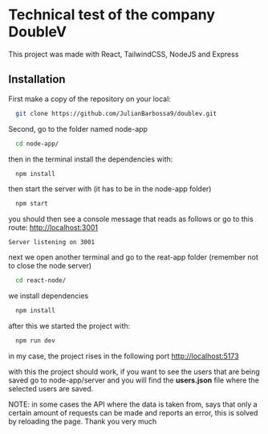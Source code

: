 
# Technical test of the company __DoubleV__

This project was made with React, TailwindCSS, NodeJS and Express 



## Installation



First make a copy of the repository on your local:

```bash
  git clone https://github.com/JulianBarbossa9/doublev.git
```

Second, go to the folder named node-app

```bash
  cd node-app/
```

then in the terminal install the dependencies with: 

```bash
  npm install
```

then start the server with (it has to be in the node-app folder)

```bash
  npm start
```

you should then see a console message that reads as follows or go to this route:  [http://localhost:3001](http://localhost:3001)

```
Server listening on 3001
```

next we open another terminal and go to the reat-app folder (remember not to close the node server)

```bash
  cd react-node/
```

we install dependencies 
```bash
  npm install
```

after this we started the project with:
```bash
  npm run dev
```

in my case, the project rises in the following port [http://localhost:5173](http://localhost:5173)

with this the project should work, if you want to see the users that are being saved go to node-app/server and you will find the __users.json__ file where the selected users are saved. 


NOTE: in some cases the API where the data is taken from, says that only a certain amount of requests can be made and reports an error, this is solved by reloading the page. Thank you very much


